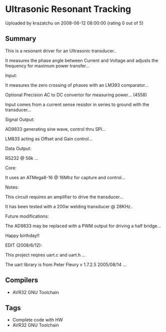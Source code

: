 # Ultrasonic Resonant Tracking

Uploaded by krazatchu on 2008-06-12 08:00:00 (rating 0 out of 5)

## Summary

This is a resonant driver for an Ultrasonic transducer..


It measures the phase angle between Current and Voltage and adjusts the frequency for maximum power transfer...


Input:  

It measures the zero crossing of phases with an LM393 comparator...  

Optional Precision AC to DC convertor for measuring power... (4558)  

Input comes from a current sense resistor in series to ground with the transducer...


Signal Output:  

AD9833 generating sine wave, control thru SPI...  

LM833 acting as Offset and Gain control...


Data Output:  

RS232 @ 56k ...


Core:  

It uses an ATMega8-16 @ 16Mhz for capture and control...


Notes:  

This circuit requires an amplifier to drive the transducer...  

It has been tested with a 200w welding transducer @ 28KHz..


Future modifications:  

The AD9833 may be replaced with a PWM output for driving a half bridge...


Happy birthday!!


EDIT (2008/6/12):  

This project reqires uart.c and uart.h ...  

The uart library is from Peter Fleury v 1.7.2.5 2005/08/14 ...

## Compilers

- AVR32 GNU Toolchain

## Tags

- Complete code with HW
- AVR32 GNU Toolchain
